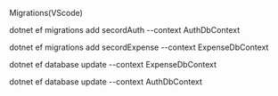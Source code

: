 Migrations(VScode)

dotnet ef migrations add secordAuth --context AuthDbContext

dotnet ef migrations add secordExpense --context ExpenseDbContext

dotnet ef database update  --context ExpenseDbContext

dotnet ef database update  --context AuthDbContext
